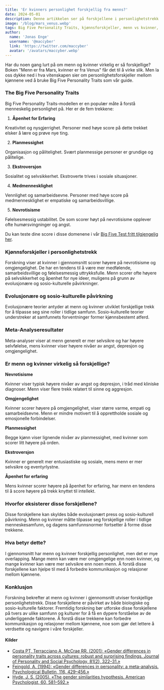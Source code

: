```yaml
---
title: 'Er kvinners personlighet forskjellig fra menns?'
date: 2024-05-01
description: Denne artikkelen ser på forskjellene i personlighetstrekk mellom menn og kvinner ved å bruke Big Five Personality Traits-modellen, og fremhever hvordan kjønn påvirker disse trekkene og  hvordan de evolusjonære og sosio-kulturelle faktorene spiller inn.
image: '/blog/mars_venus.webp'
tags: Big Five Personality Traits, kjønnsforskjeller, menn vs kvinner, personlighetstrekk, ekstroversjon, omgjengelighet, planmessighet, nevrotisisme, åpenhet for erfaringer, personlighetspsykologi, kjønnsroller, personlighetsforskning, kjønnspsykologi, evolusjonspsykologi, sosio-kulturelle påvirkninger, personlighetsvurdering, personlighetsstudier, psykologiske trekk, personlighet og kjønn, menneskelig atferd, sammenligning av personlighetstrekk, kjønnsbestemte atferder, psykologiske forskjeller, personlighetsanalyse, menns personligheter, kvinners personlighet, forstå personlighetstrekk, personlighetsutvikling, personlighetstrekk hos menn, personlighetstrekk hos kvinner
author:
  name: 'Jonas Enge'
  username: '@maccyber'
  link: 'https://twitter.com/maccyber'
  avatar: '/avatars/maccyber.webp'
---
```


Har du noen gang lurt på om menn og kvinner virkelig er så forskjellige? Boken "Menn er fra Mars, kvinner er fra Venus" får det til å virke slik. Men la oss dykke ned i hva vitenskapen sier om personlighetsforskjeller mellom kjønnene ved å bruke Big Five Personality Traits som vår guide.

### The Big Five Personality Traits

Big Five Personality Traits-modellen er en populær måte å forstå menneskelig personlighet på. Her er de fem trekkene:

1. **Åpenhet for Erfaring**

Kreativitet og nysgjerrighet. Personer med høye score på dette trekket elsker å lære og prøve nye ting.

2. **Planmessighet**

Organisasjon og pålitelighet. Svært planmessige personer er grundige og pålitelige.

3. **Ekstroversjon**

Sosialitet og selvsikkerhet. Ekstroverte trives i sosiale situasjoner.

4. **Medmennesklighet**

Vennlighet og samarbeidsevne. Personer med høye score på medmennesklighet er empatiske og samarbeidsvillige.

5. **Nevrotisisme**

Følelsesmessig ustabilitet. De som scorer høyt på nevrotisisme opplever ofte humørsvingninger og angst.

Du kan teste dine score i disse domenene i vår [Big Five Test fritt tilgjengelig her](https://bigfive-test.com).

### Kjønnsforskjeller i personlighetstrekk

Forskning viser at kvinner i gjennomsnitt scorer høyere på nevrotisisme og omgjengelighet. De har en tendens til å være mer medfølende, samarbeidsvillige og følelsesmessig uttrykksfulle. Menn scorer ofte høyere på selvsikkerhet og åpenhet for nye ideer, muligens på grunn av evolusjonære og sosio-kulturelle påvirkninger.

### Evolusjonære og sosio-kulturelle påvirkning

Evolusjonære teorier antyder at menn og kvinner utviklet forskjellige trekk for å tilpasse seg sine roller i tidlige samfunn. Sosio-kulturelle teorier understreker at samfunnets forventninger former kjønnsbestemt atferd.

### Meta-Analyseresultater

Meta-analyser viser at menn generelt er mer selvsikre og har høyere selvfølelse, mens kvinner viser høyere nivåer av angst, depresjon og omgjengelighet.

### Er menn og kvinner virkelig så forskjellige?

**Nevrotisisme**

Kvinner viser typisk høyere nivåer av angst og depresjon, i tråd med kliniske diagnoser. Menn viser flere trekk relatert til sinne og aggresjon.

**Omgjengelighet**

Kvinner scorer høyere på omgjengelighet, viser større varme, empati og samarbeidsevne. Menn er mindre motivert til å opprettholde sosiale og emosjonelle forbindelser.

**Planmessighet**

Begge kjønn viser lignende nivåer av planmessighet, med kvinner som scorer litt høyere på orden.

**Ekstroversjon**

Kvinner er generelt mer entusiastiske og sosiale, mens menn er mer selvsikre og eventyrlystne.

**Åpenhet for erfaring**

Mens kvinner scorer høyere på åpenhet for erfaring, har menn en tendens til å score høyere på trekk knyttet til intellekt.

### Hvorfor eksisterer disse forskjellene?

Disse forskjellene kan skyldes både evolusjonært press og sosio-kulturell påvirkning. Menn og kvinner måtte tilpasse seg forskjellige roller i tidlige menneskesamfunn, og dagens samfunnsnormer fortsetter å forme disse trekkene.

### Hva betyr dette?

I gjennomsnitt har menn og kvinner forskjellig personlighet, men det er mye overlapping. Mange menn kan være mer omgjengelige enn noen kvinner, og mange kvinner kan være mer selvsikre enn noen menn. Å forstå disse forskjellene kan hjelpe til med å forbedre kommunikasjon og relasjoner mellom kjønnene.

### Konklusjon

Forskning bekrefter at menn og kvinner i gjennomsnitt utviser forskjellige personlighetstrekk. Disse forskjellene er påvirket av både biologiske og sosio-kulturelle faktorer. Fremtidig forskning bør utforske disse forskjellene på tvers av ulike samfunn og kulturer for å få en dypere forståelse av de underliggende faktorene. Å forstå disse trekkene kan forbedre kommunikasjon og relasjoner mellom kjønnene, noe som gjør det lettere å verdsette og navigere i våre forskjeller.

#### **Kilder**

- [Costa PT, Terracciano A, McCrae RR. (2001): «Gender differences in personality traits across cultures: robust and surprising findings. Journal of Personality and Social Psychology, 81(2), 322–31.»](https://psycnet.apa.org/record/2001-01642-012)
- [Feingold, A. (1994): «Gender differences in personality: a meta-analysis. Psychological Bulletin, 116, 429–456.»](https://psycnet.apa.org/record/1995-09434-001?doi=1)
- [Hyde, J. S. (2005). «The gender similarities hypothesis. American Psychologist, 60, 581–592.»](https://www.apa.org/pubs/journals/releases/amp-606581.pdf)
